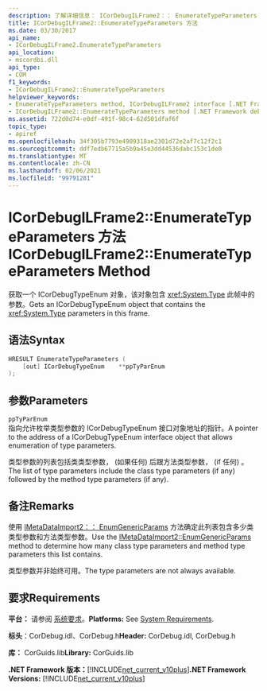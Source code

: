 ```yaml
---
description: 了解详细信息： ICorDebugILFrame2：： EnumerateTypeParameters 方法
title: ICorDebugILFrame2::EnumerateTypeParameters 方法
ms.date: 03/30/2017
api_name:
- ICorDebugILFrame2.EnumerateTypeParameters
api_location:
- mscordbi.dll
api_type:
- COM
f1_keywords:
- ICorDebugILFrame2::EnumerateTypeParameters
helpviewer_keywords:
- EnumerateTypeParameters method, ICorDebugILFrame2 interface [.NET Framework debugging]
- ICorDebugILFrame2::EnumerateTypeParameters method [.NET Framework debugging]
ms.assetid: 722d0d74-e0df-491f-98c4-62d501dfaf6f
topic_type:
- apiref
ms.openlocfilehash: 34f305b7793e4909318ae2301d72e2af7c12f2c1
ms.sourcegitcommit: ddf7edb67715a5b9a45e3dd44536dabc153c1de0
ms.translationtype: MT
ms.contentlocale: zh-CN
ms.lasthandoff: 02/06/2021
ms.locfileid: "99791281"
---
```

# <a name="icordebugilframe2enumeratetypeparameters-method"></a><span data-ttu-id="76208-103">ICorDebugILFrame2::EnumerateTypeParameters 方法</span><span class="sxs-lookup"><span data-stu-id="76208-103">ICorDebugILFrame2::EnumerateTypeParameters Method</span></span>

<span data-ttu-id="76208-104">获取一个 ICorDebugTypeEnum 对象，该对象包含 <xref:System.Type> 此帧中的参数。</span><span class="sxs-lookup"><span data-stu-id="76208-104">Gets an ICorDebugTypeEnum object that contains the <xref:System.Type> parameters in this frame.</span></span>  
  
## <a name="syntax"></a><span data-ttu-id="76208-105">语法</span><span class="sxs-lookup"><span data-stu-id="76208-105">Syntax</span></span>  
  
```cpp  
HRESULT EnumerateTypeParameters (  
    [out] ICorDebugTypeEnum    **ppTyParEnum  
);  
```  
  
## <a name="parameters"></a><span data-ttu-id="76208-106">参数</span><span class="sxs-lookup"><span data-stu-id="76208-106">Parameters</span></span>  

 `ppTyParEnum`  
 <span data-ttu-id="76208-107">指向允许枚举类型参数的 ICorDebugTypeEnum 接口对象地址的指针。</span><span class="sxs-lookup"><span data-stu-id="76208-107">A pointer to the address of a ICorDebugTypeEnum interface object that allows enumeration of type parameters.</span></span>  
  
 <span data-ttu-id="76208-108">类型参数的列表包括类类型参数， (如果任何) 后跟方法类型参数， (if 任何) 。</span><span class="sxs-lookup"><span data-stu-id="76208-108">The list of type parameters include the class type parameters (if any) followed by the method type parameters (if any).</span></span>  
  
## <a name="remarks"></a><span data-ttu-id="76208-109">备注</span><span class="sxs-lookup"><span data-stu-id="76208-109">Remarks</span></span>  

 <span data-ttu-id="76208-110">使用 [IMetaDataImport2：： EnumGenericParams](../metadata/imetadataimport2-enumgenericparams-method.md) 方法确定此列表包含多少类类型参数和方法类型参数。</span><span class="sxs-lookup"><span data-stu-id="76208-110">Use the [IMetaDataImport2::EnumGenericParams](../metadata/imetadataimport2-enumgenericparams-method.md) method to determine how many class type parameters and method type parameters this list contains.</span></span>  
  
 <span data-ttu-id="76208-111">类型参数并非始终可用。</span><span class="sxs-lookup"><span data-stu-id="76208-111">The type parameters are not always available.</span></span>  
  
## <a name="requirements"></a><span data-ttu-id="76208-112">要求</span><span class="sxs-lookup"><span data-stu-id="76208-112">Requirements</span></span>  

 <span data-ttu-id="76208-113">**平台：** 请参阅 [系统要求](../../get-started/system-requirements.md)。</span><span class="sxs-lookup"><span data-stu-id="76208-113">**Platforms:** See [System Requirements](../../get-started/system-requirements.md).</span></span>  
  
 <span data-ttu-id="76208-114">**标头**：CorDebug.idl、CorDebug.h</span><span class="sxs-lookup"><span data-stu-id="76208-114">**Header:** CorDebug.idl, CorDebug.h</span></span>  
  
 <span data-ttu-id="76208-115">**库：** CorGuids.lib</span><span class="sxs-lookup"><span data-stu-id="76208-115">**Library:** CorGuids.lib</span></span>  
  
 <span data-ttu-id="76208-116">**.NET Framework 版本：**[!INCLUDE[net_current_v10plus](../../../../includes/net-current-v10plus-md.md)]</span><span class="sxs-lookup"><span data-stu-id="76208-116">**.NET Framework Versions:** [!INCLUDE[net_current_v10plus](../../../../includes/net-current-v10plus-md.md)]</span></span>
